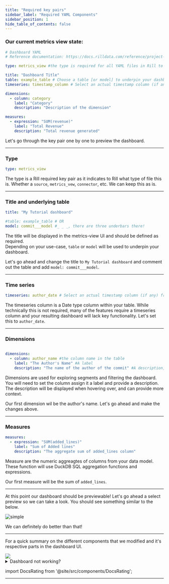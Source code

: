 ```yaml
---
title: "Required key pairs"
sidebar_label: "Required YAML Components"
sidebar_position: 1
hide_table_of_contents: false
---
```

### Our current metrics view state: 
```yaml
# Dashboard YAML
# Reference documentation: https://docs.rilldata.com/reference/project-files/dashboards

type: metrics_view #the type is required for all YAML files in Rill to define the type

title: "Dashboard Title"
table: example_table # Choose a table [or model] to underpin your dashboard / 
timeseries: timestamp_column # Select an actual timestamp column (if any) from your table

dimensions:
  - column: category
    label: "Category"
    description: "Description of the dimension"

measures:
  - expression: "SUM(revenue)"
    label: "Total Revenue"
    description: "Total revenue generated"

```

Let's go through the key pair one by one to preview the dashboard.

---

### Type ###

```yaml
type: metrics_view
```
The type is a Rill required key pair as it indicates to Rill what type of file this is. Whether a `source`, `metrics_vew`, `connector`, etc. We can keep this as is.

---

### Title and underlying table ###
```yaml
title: "My Tutorial dashboard"

#table: example_table # OR
model: commit___model #_ _ _, there are three underbars there!
```
The title will be displayed in the metrics-view UI and should be defined as required. <br />
Depending on your use-case, `table` or `model` will be used to underpin your dashboard.<br />

Let's go ahead and change the title to `My Tutorial dashboard` and comment out the table and add `model: commit___model`.


---

### Time series ###
```yaml
timeseries: author_date # Select an actual timestamp column (if any) from your table
```
The timeseries column is a Date type column within your table. While technically this is not required, many of the features require a timeseries column and your resulting dashboard will lack key functionality. Let's set this to `author_date`.

---
### Dimensions ###
```yaml

dimensions:
  - column: author_name #the column name in the table
    label: "The Author's Name" #A label
    description: "The name of the author of the commit" #A description, displayed when hovered over dimension

```
Dimensions are used for exploring segments and filtering the dashboard. You will need to set the column assign it a label and provide a description. The description will be displayed when hovering over, and can provide more context.

Our first dimension wil be the author's name. Let's go ahead and make the changes above.

---
### Measures ###

```yaml
measures:
  - expression: "SUM(added_lines)"
    label: "Sum of Added lines"
    description: "The aggregate sum of added_lines column"
```

Measure are the numeric aggreagtes of columns from your data model. These function will use DuckDB SQL aggregation functions and expressions. 

Our first measure will be the sum of `added_lines`.

---

At this point our dashboard should be previewable! 
Let's go ahead a select preview so we can take a look. You should see something similar to the below.


![simple](/img/tutorials/103/simple-dashboard.png)


We can definitely do better than that!

--- 
For a quick summary on the different components that we modified and it's respective parts in the dashboard UI.



<img src = '/img/tutorials/103/simple-dashboard.gif' class='rounded-gif' />
<br />




<details>
  <summary>Dashboard not working?</summary>
  
    Go ahead and copy the YAML below into your dashboard.
  ```yaml
# Dashboard YAML
# Reference documentation: https://docs.rilldata.com/reference/project-files/dashboards

type: metrics_view

title: "My Tutorial Project"
#table: example_table # Choose a table to underpin your dashboard
model: commits___model

timeseries: author_date # Select an actual timestamp column (if any) from your table

dimensions:
  - column: author_name
    label: "The Author's Name"
    description: "The name of the author of the commit"

measures:
  - expression: "SUM(added_lines)"
    label: "Sum of Added lines"
    description: "The aggregate sum of added_lines column."


```

If you still have any further issues, I recommened looking through our <a href='https://docs.rilldata.com/reference/project-files/dashboards' target="_blank">reference documentation. </a>

</details>

import DocsRating from '@site/src/components/DocsRating';

---
<DocsRating />